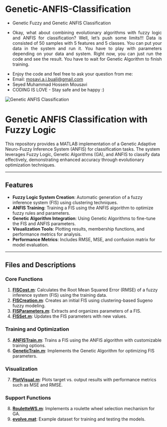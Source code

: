 # Genetic-ANFIS-Classification
- Genetic Fuzzy and Genetic ANFIS Classification

<div align="justify">

- Okay, what about combining evolutionary algorithms with fuzzy logic and ANFIS for classification? Well, let’s push some limits!!! Data is consisted of 50 samples with 5 features and 5 classes. You can put your data in the system and run it. You have to play with parameters depending on your data and system. Right now, you can just run the code and see the result. You have to wait for Genetic Algorithm to finish training.

</div>

- Enjoy the code and feel free to ask your question from me:
- Email: mosavi.a.i.buali@gmail.com
- Seyed Muhammad Hossein Mousavi
- CODING IS LOVE - Stay safe and be happy :)
  
![Genetic ANFIS Classification](https://user-images.githubusercontent.com/11339420/148290421-8a23fd8c-c65d-482d-91a8-d600e89b7733.JPG)

# Genetic ANFIS Classification with Fuzzy Logic

This repository provides a MATLAB implementation of a Genetic Adaptive Neuro-Fuzzy Inference System (ANFIS) for classification tasks. The system leverages Fuzzy Logic, Genetic Algorithms (GA), and ANFIS to classify data effectively, demonstrating enhanced accuracy through evolutionary optimization techniques.

---

## Features

- **Fuzzy Logic System Creation**: Automatic generation of a fuzzy inference system (FIS) using clustering techniques.
- **ANFIS Training**: Training a FIS using the ANFIS algorithm to optimize fuzzy rules and parameters.
- **Genetic Algorithm Integration**: Using Genetic Algorithms to fine-tune the FIS and ANFIS parameters.
- **Visualization Tools**: Plotting results, membership functions, and performance metrics for analysis.
- **Performance Metrics**: Includes RMSE, MSE, and confusion matrix for model evaluation.

---

## Files and Descriptions

### Core Functions

1. **[FISCost.m](FISCost.m)**: Calculates the Root Mean Squared Error (RMSE) of a fuzzy inference system (FIS) using the training data.
2. **[FISCreation.m](FISCreation.m)**: Creates an initial FIS using clustering-based Sugeno fuzzy modeling.
3. **[FISParameters.m](FISParameters.m)**: Extracts and organizes parameters of a FIS.
4. **[FISSet.m](FISSet.m)**: Updates the FIS parameters with new values.

### Training and Optimization

5. **[ANFISTrain.m](ANFISTrain.m)**: Trains a FIS using the ANFIS algorithm with customizable training options.
6. **[GeneticTrain.m](GeneticTrain.m)**: Implements the Genetic Algorithm for optimizing FIS parameters.

### Visualization

7. **[PlotVisual.m](PlotVisual.m)**: Plots target vs. output results with performance metrics such as MSE and RMSE.

### Support Functions

8. **[RouletteWS.m](RouletteWS.m)**: Implements a roulette wheel selection mechanism for GA.
9. **[evolve.mat](evolve.mat)**: Example dataset for training and testing the models.

